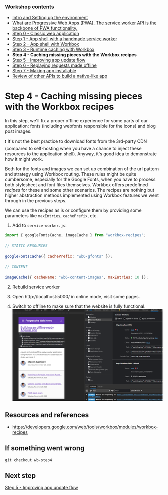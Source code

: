 ### Workshop contents

- [Intro and Setting up the environment](README.md)
- [What are Progressive Web Apps (PWA). The service worker API is the backbone of PWA functionality.](theory.md)
- [Step 0 - Classic web application](practice-step0.md)
- [Step 1 - App shell with a handmade service worker](practice-step1.md)
- [Step 2 - App shell with Workbox](practice-step2.md)
- [Step 3 - Runtime caching with Workbox](practice-step3.md)
- **Step 4 - Caching missing pieces with the Workbox recipes**
- [Step 5 - Improving app update flow](practice-step5.md)
- [Step 6 - Replaying requests made offline](practice-step6.md)
- [Step 7 - Making app installable](practice-step7.md)
- [Review of other APIs to build a native-like app](other-apis.md)

# Step 4 - Caching missing pieces with the Workbox recipes

In this step, we'll fix a proper offline experience for some parts of our application: fonts (including webfonts responsible for the icons) and blog post images.

❗ It's not the best practice to download fonts from the 3rd-party CDN (compared to self-hosting when you have a chance to inject these resources to the application shell). Anyway, it's good idea to demonstrate how it might work.

Both for the fonts and images we can set up combination of the url pattern and strategy using Workbox routing. These rules might be quite cumbersome, especially for the Google Fonts, when you have to process both stylesheet and font files themselves. Workbox offers predefined _recipes_ for these and some other scenarios. The recipes are nothing but higher abstraction methods implemented using Workbox features we went through in the previous steps.

We can use the recipes as is or configure them by providing some parameters like `maxEntries`, `cachePrefix`, etc.

1) Add to `service-worker.js`:

```javascript
import { googleFontsCache, imageCache } from "workbox-recipes";

// STATIC RESOURCES

googleFontsCache({ cachePrefix: "wb6-gfonts" });

// CONTENT

imageCache({ cacheName: "wb6-content-images", maxEntries: 10 });
```
2) Rebuild service worker

3) Open http://localhost:5000/ in online mode, visit some pages.

4) Switch to offline to make sure that the website is fully functional.
![Offline](images/step4-1.png)

## Resources and references

- https://developers.google.com/web/tools/workbox/modules/workbox-recipes

## If something went wrong
```
git checkout wb-step4
```

## Next step
[Step 5 - Improving app update flow](practice-step5.md)
